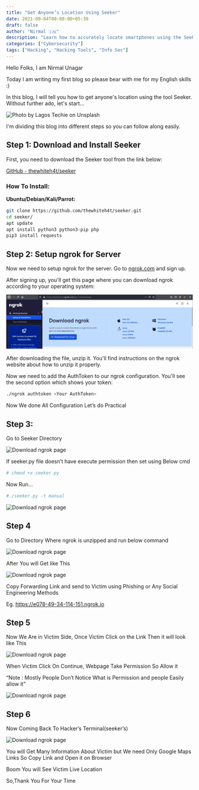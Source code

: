 ```yaml
---
title: "Get Anyone’s Location Using Seeker"
date: 2021-09-04T00:00:00+05:30
draft: false
author: "Nirmal 🇮🇳"
description: "Learn how to accurately locate smartphones using the Seeker tool with social engineering techniques."
categories: ["Cybersecurity"]
tags: ["Hacking", "Hacking Tools", "Info Sec"]
---
```


Hello Folks, I am Nirmal Unagar

Today I am writing my first blog so please bear with me for my English skills :)

In this blog, I will tell you how to get anyone's location using the tool Seeker. Without further ado, let's start...

![Photo by Lagos Techie on Unsplash](images/seeker-location-tool.jpg)

I'm dividing this blog into different steps so you can follow along easily.

## Step 1: Download and Install Seeker

First, you need to download the Seeker tool from the link below:

[GitHub - thewhiteh4t/seeker](static/images/Seeker/img1.webp)

### How To Install:

**Ubuntu/Debian/Kali/Parrot:**
```bash
git clone https://github.com/thewhiteh4t/seeker.git
cd seeker/
apt update
apt install python3 python3-pip php
pip3 install requests
```


## Step 2: Setup ngrok for Server

Now we need to setup ngrok for the server. Go to [ngrok.com](https://ngrok.com/) and sign up.

After signing up, you'll get this page where you can download ngrok according to your operating system:

![Download ngrok page](/static/images/Seeker/img1.webp)

After downloading the file, unzip it. You'll find instructions on the ngrok website about how to unzip it properly.

Now we need to add the AuthToken to our ngrok configuration. You'll see the second option which shows your token:

```bash
./ngrok authtoken <Your AuthToken>
```

Now We done All Configuration Let’s do Practical

## Step 3: 

Go to Seeker Directory

![Download ngrok page](image.png)

If seeker.py file doesn’t have execute permission then set using Below cmd
```bash
# chmod +x seeker.py
```
Now Run…

```bash
#./seeker.py -t manual
```

![Download ngrok page](image.png)


## Step 4
Go to Directory Where ngrok is unzipped and run below command

![Download ngrok page](image.png)

After You will Get like This

![Download ngrok page](image.png)

Copy Forwarding Link and send to Victim using Phishing or Any Social Engineering Methods

Eg. https://e078-49-34-114-151.ngrok.io


## Step 5
Now We Are in Victim Side, Once Victim Click on the Link Then it will look like This

![Download ngrok page](image.png)

When Victim Click On Continue, Webpage Take Permission So Allow it

“Note : Mostly People Don’t Notice What is Permission and people Easily allow it”

![Download ngrok page](image.png)


## Step 6
Now Coming Back To Hacker’s Terminal(seeker’s)


![Download ngrok page](image.png)

You will Get Many Information About Victim but We need Only Google Maps Links So Copy Link and Open it on Browser

Boom You will See Victim Live Location

So,Thank You For Your Time

